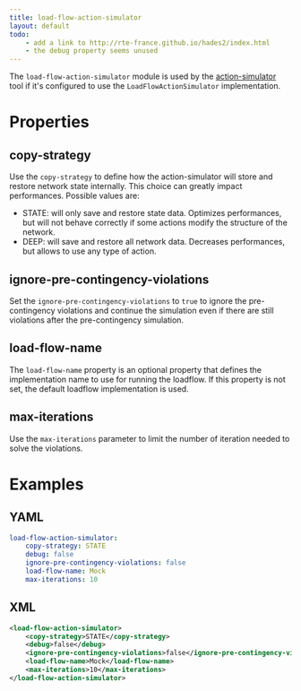 ```yaml
---
title: load-flow-action-simulator
layout: default
todo:
    - add a link to http://rte-france.github.io/hades2/index.html
    - the debug property seems unused
---
```


The `load-flow-action-simulator` module is used by the [action-simulator](../../tools/action-simulator.md) tool if it's
configured to use the `LoadFlowActionSimulator` implementation.

# Properties

## copy-strategy
Use the `copy-strategy` to define how the action-simulator will store and restore network state internally. This choice
can greatly impact performances.
Possible values are:
- STATE: will only save and restore state data. Optimizes performances, but will not behave correctly if some actions
modify the structure of the network.
- DEEP: will save and restore all network data. Decreases performances, but allows to use any type of action.

## ignore-pre-contingency-violations
Set the `ignore-pre-contingency-violations` to `true` to ignore the pre-contingency violations and continue the
simulation even if there are still violations after the pre-contingency simulation.

## load-flow-name
The `load-flow-name` property is an optional property that defines the implementation name to use for running the loadflow. 
If this property is not set, the default loadflow implementation is used.

## max-iterations
Use the `max-iterations` parameter to limit the number of iteration needed to solve the violations.

# Examples

## YAML
```yaml
load-flow-action-simulator:
    copy-strategy: STATE
    debug: false
    ignore-pre-contingency-violations: false
    load-flow-name: Mock
    max-iterations: 10
```

## XML
```xml
<load-flow-action-simulator>
    <copy-strategy>STATE</copy-strategy>
    <debug>false</debug>
    <ignore-pre-contingency-violations>false</ignore-pre-contingency-violations>
    <load-flow-name>Mock</load-flow-name>
    <max-iterations>10</max-iterations>
</load-flow-action-simulator>
```
